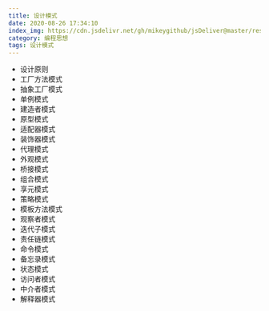 ```yaml
---
title: 设计模式
date: 2020-08-26 17:34:10
index_img: https://cdn.jsdelivr.net/gh/mikeygithub/jsDeliver@master/resource/img/shejimoshi.jpg
category: 编程思想
tags: 设计模式
---
```


- 设计原则
- 工厂方法模式
- 抽象工厂模式
- 单例模式
- 建造者模式
- 原型模式
- 适配器模式
- 装饰器模式
- 代理模式
- 外观模式
- 桥接模式
- 组合模式
- 享元模式
- 策略模式
- 模板方法模式
- 观察者模式
- 迭代子模式
- 责任链模式
- 命令模式
- 备忘录模式
- 状态模式
- 访问者模式
- 中介者模式
- 解释器模式


 